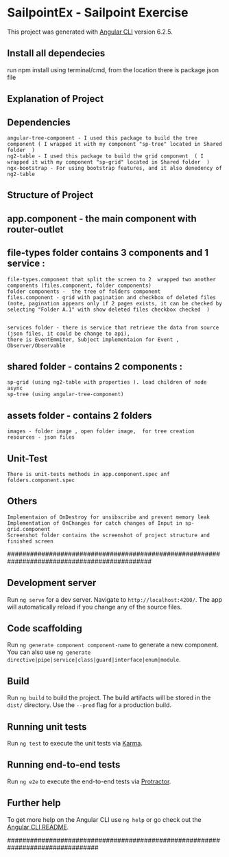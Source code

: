 # SailpointEx - Sailpoint Exercise

This project was generated with [Angular CLI](https://github.com/angular/angular-cli) version 6.2.5.

## Install all dependecies 
run npm install 
using terminal/cmd, from the location there is package.json file

## Explanation of Project

## Dependencies 

    angular-tree-component - I used this package to build the tree component ( I wrapped it with my component "sp-tree" located in Shared folder  )
    ng2-table - I used this package to build the grid component  ( I wrapped it with my component "sp-grid" located in Shared folder  )
    ngx-bootstrap - For using bootstrap features, and it also denedency of ng2-table 

## Structure of Project

## app.component - the main component with router-outlet
 
## file-types folder contains 3 components and  1 service : 

    file-types.component that split the screen to 2  wrapped two another components (files.component, folder components)
    folder components -  the tree of folders component
    files.component - grid with pagination and checkbox of deleted files 
    (note, pagination appears only if 2 pages exists, it can be checked by selecting "Folder A.1" with show deleted files checkbox checked  )
    
    
    services folder - there is service that retrieve the data from source (json files, it could be change to api), 
    there is EventEmmiter, Subject implementaion for Event , Observer/Observable

## shared folder - contains 2 components : 
    sp-grid (using ng2-table with properties ). load children of node async
    sp-tree (using angular-tree-component)
 
 
 
## assets folder - contains 2 folders
    images - folder image , open folder image,  for tree creation
    resources - json files 
    

## Unit-Test
    There is unit-tests methods in app.component.spec anf folders.component.spec
    
## Others

    Implementaion of OnDestroy for unsibscribe and prevent memory leak 
    Implementation of OnChanges for catch changes of Input in sp-grid.component
    Screenshot folder contains the screenshot of project structure and finished screen 
    
    

##############################################################################################



## Development server

Run `ng serve` for a dev server. Navigate to `http://localhost:4200/`. The app will automatically reload if you change any of the source files.

## Code scaffolding

Run `ng generate component component-name` to generate a new component. You can also use `ng generate directive|pipe|service|class|guard|interface|enum|module`.

## Build

Run `ng build` to build the project. The build artifacts will be stored in the `dist/` directory. Use the `--prod` flag for a production build.

## Running unit tests

Run `ng test` to execute the unit tests via [Karma](https://karma-runner.github.io).

## Running end-to-end tests

Run `ng e2e` to execute the end-to-end tests via [Protractor](http://www.protractortest.org/).

## Further help

To get more help on the Angular CLI use `ng help` or go check out the [Angular CLI README](https://github.com/angular/angular-cli/blob/master/README.md).

################################################################################






